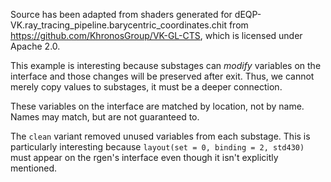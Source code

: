 Source has been adapted from shaders generated for dEQP-VK.ray_tracing_pipeline.barycentric_coordinates.chit from
https://github.com/KhronosGroup/VK-GL-CTS, which is licensed under Apache 2.0.

This example is interesting because substages can *modify* variables on the interface and those changes will be
preserved after exit. Thus, we cannot merely copy values to substages, it must be a deeper connection.

These variables on the interface are matched by location, not by name. Names may match, but are not guaranteed to.

The `clean` variant removed unused variables from each substage. This is particularly interesting because
`layout(set = 0, binding = 2, std430)` must appear on the rgen's interface even though it isn't explicitly mentioned.
